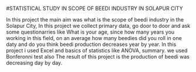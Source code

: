 #STATISTICAL STUDY IN  SCOPE OF BEEDI INDUSTRY IN SOLAPUR CITY

In this project the main aim was what is the scope of beedi industry in the Solapur City, In this project we collect primary data, go door to door and ask some questionarries like What is your age, since how many years you working in this field, on an average how many beedies did you roll in one daty and do you think beedi production decreases year by year.
In this project i used Excel and basics of statistics like ANOVA, summary. we used Bonferonni test also
The result of this project is the production of beedi was decreasing day by day.
